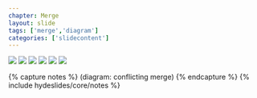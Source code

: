 ```yaml
---
chapter: Merge
layout: slide
tags: ['merge','diagram']
categories: ['slidecontent']
---
```


<div class="diagram-group">
	<img class="diagram" src="assets/diagrams/merge/fast-forward-01.png">
	<img class="diagram fragment" src="assets/diagrams/merge/fast-forward-02.png">
	<img class="diagram fragment" src="assets/diagrams/merge/fast-forward-03.png">
    <img class="diagram fragment" src="assets/diagrams/merge/fast-forward-04.png">
    <img class="diagram fragment" src="assets/diagrams/merge/fast-forward-05.png">
    <img class="diagram fragment" src="assets/diagrams/merge/fast-forward-06.png">
</div>

{% capture notes %}
(diagram: conflicting merge)
{% endcapture %}
{% include hydeslides/core/notes %}
